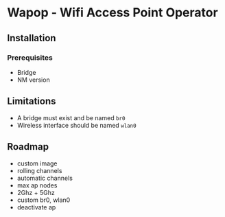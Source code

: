 # Wapop - Wifi Access Point Operator

## Installation

### Prerequisites

- Bridge
- NM version

## Limitations

- A bridge must exist and be named `br0`
- Wireless interface should be named `wlan0`

## Roadmap

- custom image
- rolling channels
- automatic channels
- max ap nodes
- 2Ghz + 5Ghz
- custom br0, wlan0
- deactivate ap
